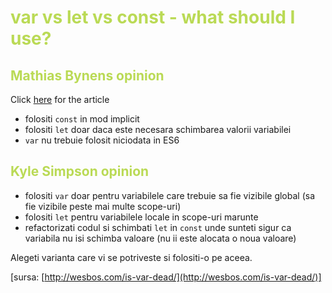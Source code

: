 # <span style="color: #bada55;">var vs let vs const - what should I use?</span>

## <span style="color: #bada55;">Mathias Bynens opinion</span>

Click [here](https://mathiasbynens.be/notes/es6-const) for the article

* folositi `const` in mod implicit
* folositi `let` doar daca este necesara schimbarea valorii variabilei
* `var` nu trebuie folosit niciodata in ES6

## <span style="color: #bada55;">Kyle Simpson opinion</span>

* folositi `var` doar pentru variabilele care trebuie sa fie vizibile global (sa fie vizibile peste mai multe scope-uri)
* folositi `let` pentru variabilele locale in scope-uri marunte
* refactorizati codul si schimbati `let` in `const` unde sunteti sigur ca variabila nu isi schimba valoare (nu ii este alocata o noua valoare)

Alegeti varianta care vi se potriveste si folositi-o pe aceea.

[sursa: [http://wesbos.com/is-var-dead/](http://wesbos.com/is-var-dead/)]
